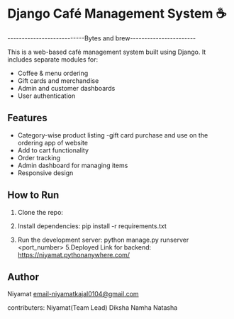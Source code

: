  
# Django Café Management System ☕
---------------------------Bytes and brew-----------------------





This is a web-based café management system built using Django. It includes separate modules for:
- Coffee & menu ordering
- Gift cards and merchandise
- Admin and customer dashboards
- User authentication

## Features
- Category-wise product listing
-gift card purchase and use on the ordering app of website
- Add to cart functionality
- Order tracking
- Admin dashboard for managing items
- Responsive design

## How to Run
1. Clone the repo:

2. Install dependencies: pip install -r requirements.txt
  

4. Run the development server: python manage.py runserver <port_number>
5.Deployed Link for backend: https://niyamat.pythonanywhere.com/


## Author
Niyamat
email-niyamatkajal0104@gmail.com

contributers:
Niyamat(Team Lead)
Diksha
Namha
Natasha
